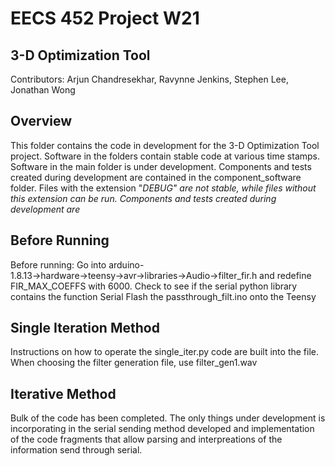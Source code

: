 # EECS 452 Project W21
## 3-D Optimization Tool
Contributors: Arjun Chandresekhar, Ravynne Jenkins, Stephen Lee, Jonathan Wong

## Overview
This folder contains the code in development for the 3-D Optimization Tool project. Software in the folders contain stable code at various time stamps. Software in the main folder is under development. Components and tests created during development are contained in the component_software folder. Files with the extension "_DEBUG" are not stable, while files without this extension can be run. Components and tests created during development are_

## Before Running
Before running:
  Go into arduino-1.8.13→hardware→teensy→avr→libraries→Audio→filter_fir.h and redefine FIR_MAX_COEFFS with 6000.
  Check to see if the serial python library contains the function Serial
  Flash the passthrough_filt.ino onto the Teensy
  
## Single Iteration Method
Instructions on how to operate the single_iter.py code are built into the file.
When choosing the filter generation file, use filter_gen1.wav

## Iterative Method
Bulk of the code has been completed. The only things under development is incorporating in the serial sending method developed and implementation of the code fragments that allow parsing and interpreations of the information send through serial.